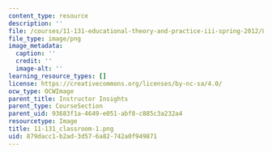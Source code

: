 ```yaml
---
content_type: resource
description: ''
file: /courses/11-131-educational-theory-and-practice-iii-spring-2012/879dacc1b2ad3d576a82742a0f949871_11-131_classroom-1.png
file_type: image/png
image_metadata:
  caption: ''
  credit: ''
  image-alt: ''
learning_resource_types: []
license: https://creativecommons.org/licenses/by-nc-sa/4.0/
ocw_type: OCWImage
parent_title: Instructor Insights
parent_type: CourseSection
parent_uid: 93683f1a-4649-e051-abf8-c885c3a232a4
resourcetype: Image
title: 11-131_classroom-1.png
uid: 879dacc1-b2ad-3d57-6a82-742a0f949871
---
```

